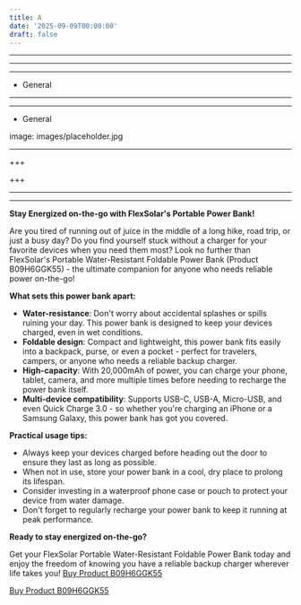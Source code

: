 ```yaml
---
title: A
date: '2025-09-09T00:00:00'
draft: false
---
```


---



---

---




- General
---

---

- General

image: images/placeholder.jpg

---

+++






+++





---



---
**Stay Energized on-the-go with FlexSolar's Portable Power Bank!**

Are you tired of running out of juice in the middle of a long hike, road trip, or just a busy day? Do you find yourself stuck without a charger for your favorite devices when you need them most? Look no further than FlexSolar's Portable Water-Resistant Foldable Power Bank (Product B09H6GGK55) - the ultimate companion for anyone who needs reliable power on-the-go!

**What sets this power bank apart:**

* **Water-resistance**: Don't worry about accidental splashes or spills ruining your day. This power bank is designed to keep your devices charged, even in wet conditions.
* **Foldable design**: Compact and lightweight, this power bank fits easily into a backpack, purse, or even a pocket - perfect for travelers, campers, or anyone who needs a reliable backup charger.
* **High-capacity**: With 20,000mAh of power, you can charge your phone, tablet, camera, and more multiple times before needing to recharge the power bank itself.
* **Multi-device compatibility**: Supports USB-C, USB-A, Micro-USB, and even Quick Charge 3.0 - so whether you're charging an iPhone or a Samsung Galaxy, this power bank has got you covered.

**Practical usage tips:**

* Always keep your devices charged before heading out the door to ensure they last as long as possible.
* When not in use, store your power bank in a cool, dry place to prolong its lifespan.
* Consider investing in a waterproof phone case or pouch to protect your device from water damage.
* Don't forget to regularly recharge your power bank to keep it running at peak performance.

**Ready to stay energized on-the-go?**

Get your FlexSolar Portable Water-Resistant Foldable Power Bank today and enjoy the freedom of knowing you have a reliable backup charger wherever life takes you! [Buy Product B09H6GGK55](https://www.amazon.com/FlexSolar-Portable-Waterproof-Foldable-Compatible/dp/B09H6GGK55/)

[Buy Product B09H6GGK55](https://www.amazon.com/FlexSolar-Portable-Waterproof-Foldable-Compatible/dp/B09H6GGK55/)